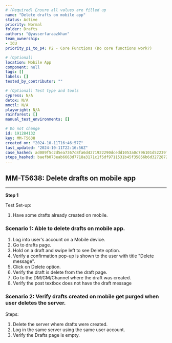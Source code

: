 ```yaml
---
# (Required) Ensure all values are filled up
name: "Delete drafts on mobile app"
status: Active
priority: Normal
folder: Drafts
authors: "@yasserfaraazkhan"
team_ownership:
- ICU
priority_p1_to_p4: P2 - Core Functions (Do core functions work?)

# (Optional)
location: Mobile App
component: null
tags: []
labels: []
tested_by_contributor: ""

# (Optional) Test type and tools
cypress: N/A
detox: N/A
mmctl: N/A
playwright: N/A
rainforest: []
manual_test_environments: []

# Do not change
id: 191284132
key: MM-T5638
created_on: "2024-10-11T16:46:57Z"
last_updated: "2024-10-11T22:16:56Z"
case_hashed: ad089f5c2d5ea7367c8fa6d4271922290dcedd1053a0c796101d52239ff9bbbb3ef0490e368ab162989b9b4651e3d331
steps_hashed: baefb073eab6663d7718a3171c1f5df9711531b45f35856b6d3272872ad5be1253f2f9eb932a87249c57a9cf03362178
---
```


<!-- (Auto-generated) Based on frontmatter's "key" and "name" -->

## MM-T5638: Delete drafts on mobile app

---

**Step 1**

Test Set-up:

1. Have some drafts already created on mobile.

### Scenario 1: Able to delete drafts on mobile app.

1. Log into user's account on a Mobile device.
2. Go to drafts page.
3. Hold on a draft and swipe left to see Delete option.
4. Verify a confirmation pop-up is shown to the user with title "Delete message".
5. Click on Delete option.
6. Verify the draft is delete from the draft page.
7. Go to the DM/GM/Channel where the draft was created.
8. Verify the post textbox does not have the draft message

### Scenario 2: Verify drafts created on mobile get purged when user deletes the server.

Steps:

1. Delete the server where drafts were created.
2. Log in the same server using the same user account.
3. Verify the Drafts page is empty.
